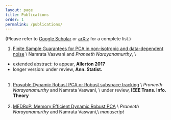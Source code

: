 ```yaml
---
layout: page
title: Publications
order: 1
permalink: /publications/
---
```


(Please refer to [Google Scholar](https://scholar.google.com/citations?user=oCNli74AAAAJ&hl=en&authuser=1) or [arXiv](https://arxiv.org/find/all/1/all:+AND+praneeth+narayanamurthy/0/1/0/all/0/1) for a complete list.)

1. [Finite Sample Guarantees for PCA in non-isotropic and data-dependent noise](https://arxiv.org/abs/1709.06255) \\
Namrata Vaswani and *Praneeth Narayanamurthy*, \\
  - extended abstract: to appear, **Allerton 2017**
  - longer version: under review, **Ann. Statist.** 
<br><br>
1. [Provable Dynamic Robust PCA or Robust subspace tracking](https://arxiv.org/abs/1705.08948) \\
*Praneeth Narayanamurthy* and Namrata Vaswani, \\
under review, **IEEE Trans. Info. Theory**
<br><br>
1. [MEDRoP: Memory Efficient Dynamic Robust PCA](https://arxiv.org/abs/1712.06061) \\
*Praneeth Narayanamurthy* and Namrata Vaswani,\\
*manuscript*
